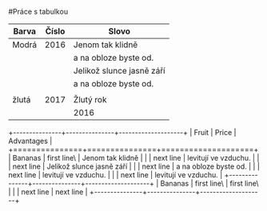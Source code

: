 #Práce s tabulkou

| Barva         | Číslo         | Slovo         |
|---------------|---------------|--------------------|
| Modrá         | 2016          | Jenom tak klidně  |
|               |               |   a na obloze byste od. |
|               |               | Jelikož slunce jasně září |  
|               |               | a na obloze byste od.
|               |               |                   |
| žlutá         | 2017          | Žlutý rok   |
|               |               | 2016        |

+---------------+---------------+--------------------+
| Fruit         | Price         | Advantages         |
+===============+===============+====================+
| Bananas       | first line\   |     Jenom tak klidně     |
|               | next line     | levitují ve vzduchu. |
|               | next line     | Jelikož slunce jasně září |
|               | next line     | a na obloze byste od. |
|               | next line     | levitují ve vzduchu. |
|               | next line     | levitují ve vzduchu. |
+---------------+---------------+--------------------+
| Bananas       | first line\   | first line\        |
|               | next line     | next line          |
+---------------+---------------+--------------------+
